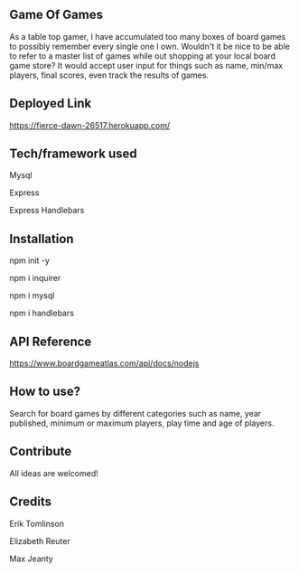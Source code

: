 ## Game Of Games
As a table top gamer, I have accumulated too many boxes of board games to possibly remember every single one I own. Wouldn't it be nice to be able to refer to a master list of games while out shopping at your local board game store? It would accept user input for things such as name, min/max players, final scores, even track the results of games.

## Deployed Link
https://fierce-dawn-26517.herokuapp.com/


## Tech/framework used
  Mysql
  
  Express
  
  Express Handlebars



## Installation
  npm init -y

  npm i inquirer

  npm i mysql

  npm i handlebars


## API Reference
https://www.boardgameatlas.com/api/docs/nodejs


## How to use?
Search for board games by different categories such as name, year published, minimum or maximum players, play time and age of players.  


## Contribute
All ideas are welcomed!


## Credits
Erik Tomlinson

Elizabeth Reuter

Max Jeanty

